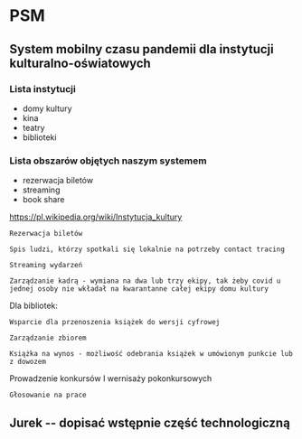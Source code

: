 # PSM

## System mobilny czasu pandemii dla instytucji kulturalno-oświatowych

### Lista instytucji

* domy kultury
* kina
* teatry
* biblioteki


### Lista obszarów objętych naszym systemem

* rezerwacja biletów
* streaming
* book share

https://pl.wikipedia.org/wiki/Instytucja_kultury 

 

    Rezerwacja biletów 

    Spis ludzi, którzy spotkali się lokalnie na potrzeby contact tracing 

    Streaming wydarzeń 

    Zarządzanie kadrą - wymiana na dwa lub trzy ekipy, tak żeby covid u jednej osoby nie wkładał na kwarantanne całej ekipy domu kultury 

 

Dla bibliotek: 

    Wsparcie dla przenoszenia książek do wersji cyfrowej 

    Zarządzanie zbiorem 

    Książka na wynos - możliwość odebrania książek w umówionym punkcie lub z dowozem 

 

Prowadzenie konkursów I wernisaży pokonkursowych 

    Głosowanie na prace
    
## Jurek -- dopisać wstępnie część technologiczną
